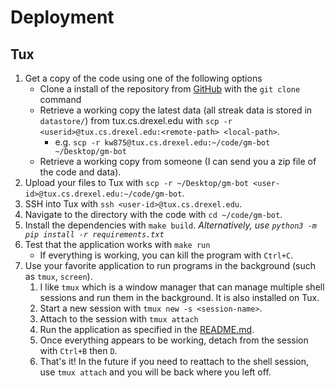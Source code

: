 # Deployment

## Tux

1. Get a copy of the code using one of the following options
    - Clone a install of the repository from [GitHub](https://github.com/KevinIsMyName/gm-bot) with the `git clone` command
    - Retrieve a working copy the latest data (all streak data is stored in `datastore/`) from tux.cs.drexel.edu with `scp -r <userid>@tux.cs.drexel.edu:<remote-path> <local-path>`.
        - e.g. `scp -r kw875@tux.cs.drexel.edu:~/code/gm-bot ~/Desktop/gm-bot`
    - Retrieve a working copy from someone (I can send you a zip file of the code and data).
2. Upload your files to Tux with `scp -r ~/Desktop/gm-bot <user-id>@tux.cs.drexel.edu:~/code/gm-bot`.
3. SSH into Tux with `ssh <user-id>@tux.cs.drexel.edu`.
4. Navigate to the directory with the code with `cd ~/code/gm-bot`.
5. Install the dependencies with `make build`. *Alternatively, use `python3 -m pip install -r requirements.txt`*
6. Test that the application works with `make run`
    - If everything is working, you can kill the program with `Ctrl+C`.
7. Use your favorite application to run programs in the background (such as `tmux`, `screen`).
    1. I like `tmux` which is a window manager that can manage multiple shell sessions and run them in the background. It is also installed on Tux.
    1. Start a new session with `tmux new -s <session-name>`.
    1. Attach to the session with `tmux attach`
    1. Run the application as specified in the [README.md](./README.md#Usage).
    1. Once everything appears to be working, detach from the session with `Ctrl+B` then `D`.
    1. That's it! In the future if you need to reattach to the shell session, use `tmux attach` and you will be back where you left off.
